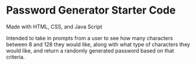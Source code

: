 # Password Generator Starter Code
Made with HTML, CSS, and Java Script

Intended to take in prompts from a user to see how many characters between 8 and 128 they would like, along with what type of characters they would like, and return a randomly generated password based on that criteria.
